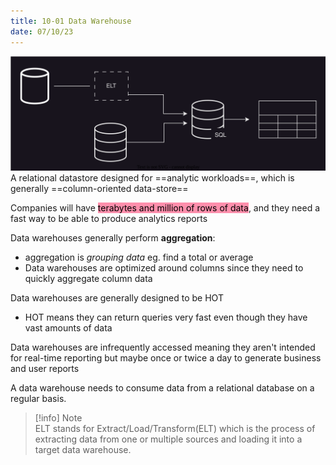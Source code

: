 ```yaml
---
title: 10-01 Data Warehouse
date: 07/10/23
---
```


![500](images/09_Networking/what_is_a_data_warehouse.drawio.svg)  
A relational datastore designed for ==analytic workloads==, which is generally ==column-oriented data-store==

Companies will have <mark style="background: #FF5582A6;">terabytes and million of rows of data</mark>, and they need a fast way to be able to produce analytics reports

Data warehouses generally perform **aggregation**:

* aggregation is *grouping data* eg. find a total or average
* Data warehouses are optimized around columns since they need to quickly aggregate column data

Data warehouses are generally designed to be HOT

* HOT means they can return queries very fast even though they have vast amounts of data

Data warehouses are infrequently accessed meaning they aren't intended for real-time reporting but maybe once or twice a day to generate business and user reports

A data warehouse needs to consume data from a relational database on a regular basis.

 > 
 > \[!info\] Note  
 > ELT stands for Extract/Load/Transform(ELT) which is the process of extracting data from one or multiple sources and loading it into a target data warehouse.
